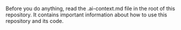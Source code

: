 Before you do anything, read the .ai-context.md file in the root of this repository. It contains important information about how to use this repository and its code.